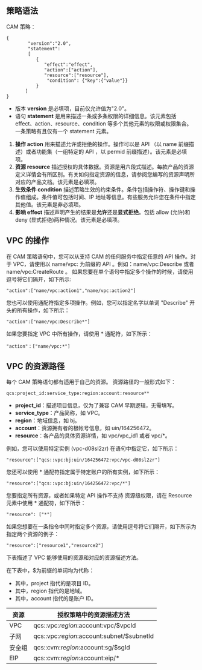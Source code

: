 ## 策略语法
CAM 策略：
```
{     
        "version":"2.0", 
        "statement": 
        [ 
           { 
              "effect":"effect", 
              "action":["action"], 
              "resource":["resource"], 
               "condition": {"key":{"value"}} 
           } 
       ] 
}
```

- 版本 **version** 是必填项，目前仅允许值为"2.0"。
- 语句 **statement** 是用来描述一条或多条权限的详细信息。该元素包括 effect、action、resource、condition 等多个其他元素的权限或权限集合。一条策略有且仅有一个 statement 元素。
 1. **操作 action** 用来描述允许或拒绝的操作。操作可以是 API （以 name 前缀描述）或者功能集（一组特定的 API ，以 permid 前缀描述）。该元素是必填项。
 2. **资源 resource** 描述授权的具体数据。资源是用六段式描述。每款产品的资源定义详情会有所区别。有关如何指定资源的信息，请参阅您编写的资源声明所对应的产品文档。该元素是必填项。
 3. **生效条件 condition** 描述策略生效的约束条件。条件包括操作符、操作键和操作值组成。条件值可包括时间、IP 地址等信息。有些服务允许您在条件中指定其他值。该元素是非必填项。
 4. **影响 effect** 描述声明产生的结果是**允许**还是**显式拒绝**。包括 allow (允许)和 deny (显式拒绝)两种情况。该元素是必填项。

## VPC 的操作
在 CAM 策略语句中，您可以从支持 CAM 的任何服务中指定任意的 API 操作。对于 VPC，请使用以 name/vpc: 为前缀的 API 。例如：name/vpc:Describe 或者 name/vpc:CreateRoute 。
如果您要在单个语句中指定多个操作的时候，请使用逗号将它们隔开，如下所示:
```
"action":["name/vpc:action1","name/vpc:action2"]
```
您也可以使用通配符指定多项操作。例如，您可以指定名字以单词 "Describe" 开头的所有操作，如下所示：
```
"action":["name/vpc:Describe*"]
```
如果您要指定 VPC 中所有操作，请使用 * 通配符，如下所示：
```
"action"：["name/vpc:*"]
```

## VPC 的资源路径
每个 CAM 策略语句都有适用于自己的资源。
资源路径的一般形式如下：
```
qcs:project_id:service_type:region:account:resource**
```

- **project_id**：描述项目信息，仅为了兼容 CAM 早期逻辑，无需填写。
- **service_type**：产品简称，如 VPC。
- **region**：地域信息，如 bj。
- **account**：资源拥有者的根帐号信息，如 uin/164256472。
- **resource**：各产品的具体资源详情，如 vpc/vpc_id1 或者 vpc/*。

例如，您可以使用特定实例 (vpc-d08sl2zr) 在语句中指定它，如下所示：
```
"resource":["qcs::vpc:bj:uin/164256472:vpc/vpc-d08sl2zr"]
```
您还可以使用 * 通配符指定属于特定账户的所有实例，如下所示： 
```
"resource":["qcs::vpc:bj:uin/164256472:vpc/*"]
```
您要指定所有资源，或者如果特定 API 操作不支持 资源级权限，请在 Resource 元素中使用 * 通配符，如下所示：
```
"resource": ["*"]
```
如果您想要在一条指令中同时指定多个资源，请使用逗号将它们隔开，如下所示为指定两个资源的例子：
```
"resource":["resource1","resource2"]
```


下表描述了 VPC 能够使用的资源和对应的资源描述方法。

在下表中，$为前缀的单词均为代称：
- 其中，project 指代的是项目 ID。
- 其中，region 指代的是地域。
- 其中，account 指代的是账户 ID。

| 资源   | 授权策略中的资源描述方法                   |
| ------ | ------------------------------------------ |
| VPC    | qcs::vpc:$region:$account:vpc/$vpcId       |
| 子网   | qcs::vpc:$region:$account:subnet/$subnetId |
| 安全组 | qcs::cvm:$region:$account:sg/$sgId         |
| EIP    | qcs::cvm:$region:$account:eip/*            |
